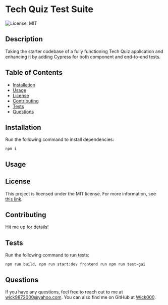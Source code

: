 # Tech Quiz Test Suite

![License: MIT](https://img.shields.io/badge/License-MIT-green)

## Description

Taking the starter codebase of a fully functioning Tech Quiz application and enhancing it by adding Cypress for both component and end-to-end tests. 

## Table of Contents

- [Installation](#installation)
- [Usage](#usage)
- [License](#license)
- [Contributing](#contributing)
- [Tests](#tests)
- [Questions](#questions)

## Installation

Run the following command to install dependencies:

```
npm i
```

## Usage




## License

This project is licensed under the MIT license. For more information, see [this link](https://opensource.org/licenses/MIT).

## Contributing

Hit me up for details!

## Tests

Run the following command to run tests:

```
npm run build, npm run start:dev frontend run npm run test-gui
```

## Questions

If you have any questions, feel free to reach out to me at [wick9872000@yahoo.com](mailto:wick9872000@yahoo.com). You can also find me on GitHub at [Wick000](https://github.com/Wick000).

